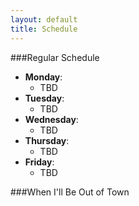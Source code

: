 ```yaml
---
layout: default
title: Schedule
---
```


###Regular Schedule

* **Monday**:
  * TBD
* **Tuesday**:
  * TBD
* **Wednesday**:
  * TBD
* **Thursday**:
  * TBD
* **Friday**:
  * TBD

###When I'll Be Out of Town

